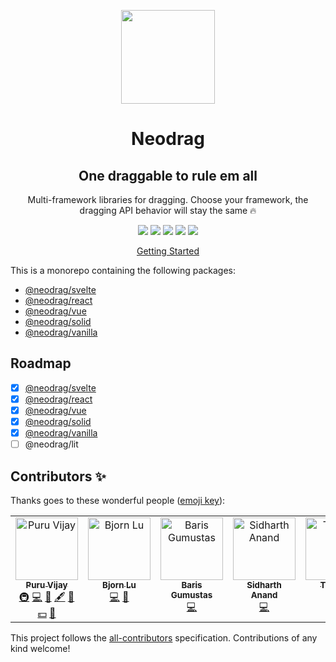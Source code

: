 <p align="center">
<a href="https://next.neodrag.dev"><img src="https://next.neodrag.dev/logo.svg" height="150" /></a>
</p>

<h1 align="center">
Neodrag
</h1>

<h2 align="center">
One draggable to rule em all
</h2>

<p align="center">Multi-framework libraries for dragging. Choose your framework, the dragging API behavior will stay the same 🔥</p>

<p align="center">
  <a href="https://www.npmjs.com/package/@neodrag/svelte"><img src="https://img.shields.io/npm/v/@neodrag/svelte?color=e63900&label=svelte"></a>
  <a href="https://www.npmjs.com/package/@neodrag/vue"><img src="https://img.shields.io/npm/v/@neodrag/vue?color=42b883&label=vue"></a>
  <a href="https://www.npmjs.com/package/@neodrag/react"><img src="https://img.shields.io/npm/v/@neodrag/react?color=0098b3&label=react"></a>
  <a href="https://www.npmjs.com/package/@neodrag/solid"><img src="https://img.shields.io/npm/v/@neodrag/solid?color=2c4f7d&label=solid"></a>
  <a href="https://www.npmjs.com/package/@neodrag/vanilla"><img src="https://img.shields.io/npm/v/@neodrag/vanilla?color=fff&label=vanilla"></a>
<p>

<p align="center"><a href="https://next.neodrag.dev">Getting Started</a></p>

This is a monorepo containing the following packages:

- [@neodrag/svelte](https://github.com/PuruVJ/neodrag/tree/main/packages/svelte#readme)
- [@neodrag/react](https://github.com/PuruVJ/neodrag/tree/main/packages/react#readme)
- [@neodrag/vue](https://github.com/PuruVJ/neodrag/tree/main/packages/vue#readme)
- [@neodrag/solid](https://github.com/PuruVJ/neodrag/tree/main/packages/solid#readme)
- [@neodrag/vanilla](https://github.com/PuruVJ/neodrag/tree/main/packages/vanilla#readme)

## Roadmap

- [x] [@neodrag/svelte](https://github.com/PuruVJ/neodrag/tree/main/packages/svelte#readme)
- [x] [@neodrag/react](https://github.com/PuruVJ/neodrag/tree/main/packages/react#readme)
- [x] [@neodrag/vue](https://github.com/PuruVJ/neodrag/tree/main/packages/vue#readme)
- [x] [@neodrag/solid](https://github.com/PuruVJ/neodrag/tree/main/packages/solid#readme)
- [x] [@neodrag/vanilla](https://github.com/PuruVJ/neodrag/tree/main/packages/vanilla#readme)
- [ ] @neodrag/lit

## Contributors ✨

Thanks goes to these wonderful people ([emoji key](https://allcontributors.org/docs/en/emoji-key)):

<!-- ALL-CONTRIBUTORS-LIST:START - Do not remove or modify this section -->
<!-- prettier-ignore-start -->
<!-- markdownlint-disable -->
<table>
  <tbody>
    <tr>
      <td align="center" valign="top" width="14.28%"><a href="https://puruvj.dev"><img src="https://avatars.githubusercontent.com/u/47742487?v=4?s=100" width="100px;" alt="Puru Vijay"/><br /><sub><b>Puru Vijay</b></sub></a><br /><a href="#infra-PuruVJ" title="Infrastructure (Hosting, Build-Tools, etc)">🚇</a> <a href="https://github.com/PuruVJ/neodrag/commits?author=PuruVJ" title="Code">💻</a> <a href="#maintenance-PuruVJ" title="Maintenance">🚧</a> <a href="#content-PuruVJ" title="Content">🖋</a> <a href="https://github.com/PuruVJ/neodrag/commits?author=PuruVJ" title="Documentation">📖</a> <a href="#financial-PuruVJ" title="Financial">💵</a> <a href="#research-PuruVJ" title="Research">🔬</a></td>
      <td align="center" valign="top" width="14.28%"><a href="https://bjornlu.com/"><img src="https://avatars.githubusercontent.com/u/34116392?v=4?s=100" width="100px;" alt="Bjorn Lu"/><br /><sub><b>Bjorn Lu</b></sub></a><br /><a href="https://github.com/PuruVJ/neodrag/commits?author=bluwy" title="Code">💻</a> <a href="#ideas-bluwy" title="Ideas, Planning, & Feedback">🤔</a></td>
      <td align="center" valign="top" width="14.28%"><a href="https://github.com/matrushka"><img src="https://avatars.githubusercontent.com/u/53268?v=4?s=100" width="100px;" alt="Baris Gumustas"/><br /><sub><b>Baris Gumustas</b></sub></a><br /><a href="https://github.com/PuruVJ/neodrag/commits?author=matrushka" title="Code">💻</a></td>
      <td align="center" valign="top" width="14.28%"><a href="https://github.com/sidharth-anand"><img src="https://avatars.githubusercontent.com/u/55060749?v=4?s=100" width="100px;" alt="Sidharth Anand"/><br /><sub><b>Sidharth Anand</b></sub></a><br /><a href="https://github.com/PuruVJ/neodrag/commits?author=sidharth-anand" title="Code">💻</a></td>
      <td align="center" valign="top" width="14.28%"><a href="https://github.com/Tropix126"><img src="https://avatars.githubusercontent.com/u/42101043?v=4?s=100" width="100px;" alt="Tropical"/><br /><sub><b>Tropical</b></sub></a><br /><a href="https://github.com/PuruVJ/neodrag/commits?author=Tropix126" title="Documentation">📖</a></td>
      <td align="center" valign="top" width="14.28%"><a href="https://earth.suncapped.com/"><img src="https://avatars.githubusercontent.com/u/80430144?v=4?s=100" width="100px;" alt="AphLute"/><br /><sub><b>AphLute</b></sub></a><br /><a href="https://github.com/PuruVJ/neodrag/commits?author=AphLute" title="Code">💻</a></td>
      <td align="center" valign="top" width="14.28%"><a href="https://github.com/tascodes"><img src="https://avatars.githubusercontent.com/u/32209335?v=4?s=100" width="100px;" alt="Tas"/><br /><sub><b>Tas</b></sub></a><br /><a href="#infra-tascodes" title="Infrastructure (Hosting, Build-Tools, etc)">🚇</a> <a href="https://github.com/PuruVJ/neodrag/commits?author=tascodes" title="Code">💻</a> <a href="https://github.com/PuruVJ/neodrag/commits?author=tascodes" title="Tests">⚠️</a></td>
    </tr>
  </tbody>
</table>

<!-- markdownlint-restore -->
<!-- prettier-ignore-end -->

<!-- ALL-CONTRIBUTORS-LIST:END -->

This project follows the [all-contributors](https://github.com/all-contributors/all-contributors) specification. Contributions of any kind welcome!
